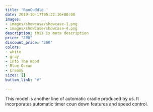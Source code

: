 ```yaml
---
title: 'RooCuddle '
date: 2019-10-17T05:22:16+00:00
images:
- images/showcase/showcase-1.png
- images/showcase/showcase-4.png
description: this is meta description
price: "280"
discount_price: "260"
colors:
- white
- gray
- Into The Wood
- Blue Ocean
- Creamy
sizes: []
button_link: "#"

---
```

This model is another  line of automatic cradle produced by us. It incorporates automatic timer coun down features and speed control. 